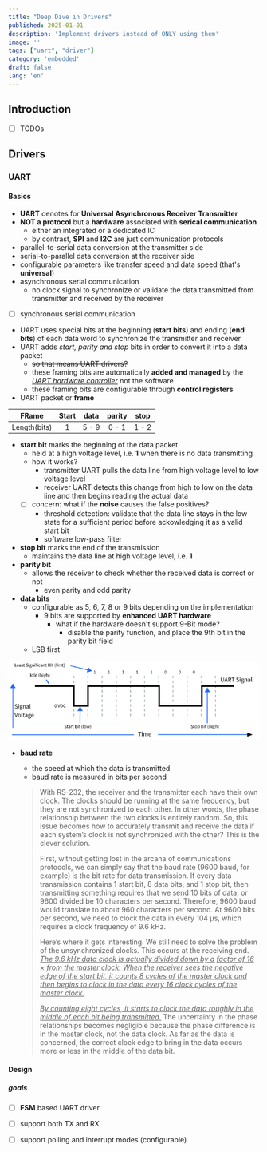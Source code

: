 ```yaml
---
title: "Deep Dive in Drivers"
published: 2025-01-01
description: 'Implement drivers instead of ONLY using them'
image: ''
tags: ["uart", "driver"]
category: 'embedded'
draft: false 
lang: 'en'
---
```


## Introduction

- [ ] TODOs

## Drivers

### UART

#### Basics

- **UART** denotes for **Universal Asynchronous Receiver Transmitter**
- **NOT a protocol** but a **hardware** associated with **serical communication**
  - either an integrated or a dedicated IC
  - by contrast, **SPI** and **I2C** are just communication protocols
- parallel-to-serial data conversion at the transmitter side
- serial-to-parallel data conversion at the receiver side
- configurable parameters like transfer speed and data speed (that's **universal**)
- asynchronous serial communication
  - no clock signal to synchronize or validate the data transmitted from transmitter and received by the receiver
- [ ] synchronous serial communication
- UART uses special bits at the beginning (**start bits**) and ending (**end bits**) of each data word to synchronize the transmitter and receiver
- UART adds *start, parity and stop* bits in order to convert it into a data packet
  - ~~so that means UART drivers?~~
  - these framing bits are automatically **added and managed** by the <u>*UART hardware controller*</u> not the software
  - these framing bits are configurable through **control registers**
- UART packet or **frame**

|    FRame     | Start | data  | parity | stop  |
| :----------: | :---: | :---: | :----: | :---: |
| Length(bits) |   1   | 5 - 9 | 0 - 1  | 1 - 2 |

- **start bit** marks the beginning of the data packet
  - held at a high voltage level, i.e. **1** when there is no data transmitting
  - how it works?
    - transmitter UART pulls the data line from high voltage level to low voltage level
    - receiver UART detects this change from high to low on the data line and then begins reading the actual data
  - [ ] concern: what if the **noise** causes the false positives?
    - threshold detection: validate that the data line stays in the low state for a sufficient period before ackowledging it as a valid start bit
    - software low-pass filter
- **stop bit** marks the end of the transmission
  - maintains the data line at high voltage level, i.e. **1**
- **parity bit**
  - allows the receiver to check whether the received data is correct or not
    - even parity and odd parity
- **data bits**
  - configurable as 5, 6, 7, 8 or 9 bits depending on the implementation
    - 9 bits  are supported by **enhanced UART hardware**
      - what if the hardware doesn't support 9-Bit mode?
        - disable the parity function, and place the 9th bit in the parity bit field
  - LSB first

![image-20250101104646965](./assets/image-20250101104646965.png)

- **baud rate**

  - the speed at which the data is transmitted
  - baud rate is measured in bits per second

  > With RS-232, the receiver and the transmitter each have their own clock. The clocks should be running at the same frequency, but they are not synchronized to each other. In other words, the phase relationship between the two clocks is entirely random. So, this issue becomes how to accurately transmit and receive the data if each system’s clock is not synchronized with the other? This is the clever solution.
  >
  > First, without getting lost in the arcana of communications protocols, we can simply say that the baud rate (9600 baud, for example) is the bit rate for data transmission. If every data transmission contains 1 start bit, 8 data bits, and 1 stop bit, then transmitting something requires that we send 10 bits of data, or 9600 divided be 10 characters per second. Therefore, 9600 baud would translate to about 960 characters per second. At 9600 bits per second, we need to clock the data in every 104 μs, which requires a clock frequency of 9.6 kHz.
  >
  > Here’s where it gets interesting. We still need to solve the problem of the unsynchronized clocks. This occurs at the receiving end. <u>*The 9.6 kHz data clock is actually divided down by a factor of 16 × from the master clock. When the receiver sees the negative edge of the start bit, it counts 8 cycles of the master clock and then begins to clock in the data every 16 clock cycles of the master clock.*</u>
  >
  > <u>*By counting eight cycles, it starts to clock the data roughly in the middle of each bit being transmitted.*</u> The uncertainty in the phase relationships becomes negligible because the phase difference is in the master clock, not the data clock. As far as the data is concerned, the correct clock edge to bring in the data occurs more or less in the middle of the data bit.

#### Design

##### goals

- [ ] **FSM** based UART driver
- [ ] support both TX and RX
- [ ] support polling and interrupt modes (configurable)











